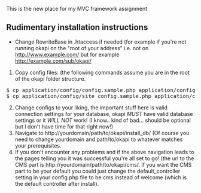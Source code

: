 This is the new place for my MVC framework assignment

## Rudimentary installation instructions
* Change RewriteBase in .htaccess if needed (for example if you're not running okapi on the "root of your address" i.e. not on http://www.example.com/ but for example http://example.com/sub/okapi/
1. Copy config files: (the following commands assume you are in the root of the okapi folder structure.
<pre>
$ cp application/config/config.sample.php application/config/config.php 
$ cp application/config/site_config.sample.php application/config/site_config.php 
</pre>
2. Change configs to your liking, the important stuff here is valid connection settings for your database, okapi _MUST_ have valid database settings or it _WILL NOT_ work! (I know.. kind of bad... should be optional but I don't have time for that right now!) 
3. Navigate to http://yourdomain/path/to/okapi/install_db/ (Of course you need to change yourdomain and path/to/okapi to whatever matches your prerequisites.
4. If you don't encounter any problems and if the above navigation leads to the pages telling you it was successful you're all set to go! (the url to the CMS part is http://yourdomain/path/to/okapi/cms/. If you want the CMS part to be your default you could just change the default_controller setting in your config.php file to be cms instead of welcome (which is the default controller after install).

